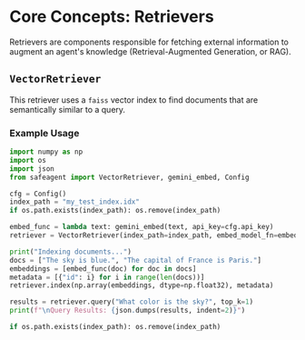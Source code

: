 # Core Concepts: Retrievers

Retrievers are components responsible for fetching external information to augment an agent's knowledge (Retrieval-Augmented Generation, or RAG).

## `VectorRetriever`

This retriever uses a `faiss` vector index to find documents that are semantically similar to a query.

### Example Usage

```python
import numpy as np
import os
import json
from safeagent import VectorRetriever, gemini_embed, Config

cfg = Config()
index_path = "my_test_index.idx"
if os.path.exists(index_path): os.remove(index_path)

embed_func = lambda text: gemini_embed(text, api_key=cfg.api_key)
retriever = VectorRetriever(index_path=index_path, embed_model_fn=embed_func)

print("Indexing documents...")
docs = ["The sky is blue.", "The capital of France is Paris."]
embeddings = [embed_func(doc) for doc in docs]
metadata = [{"id": i} for i in range(len(docs))]
retriever.index(np.array(embeddings, dtype=np.float32), metadata)

results = retriever.query("What color is the sky?", top_k=1)
print(f"\nQuery Results: {json.dumps(results, indent=2)}")

if os.path.exists(index_path): os.remove(index_path)
```